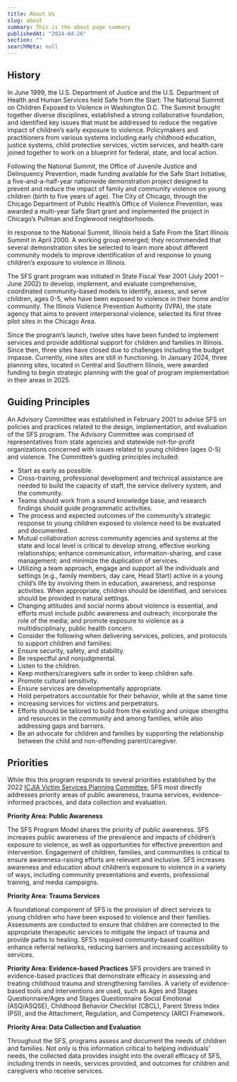 ```yaml
---
title: About Us
slug: about
summary: This is the about page summary
publishedAt: "2024-04-26"
section: ""
searchMeta: null
---
```


## History

In June 1999, the U.S. Department of Justice and the U.S. Department of Health and Human Services held Safe from the Start: The National Summit on Children Exposed to Violence in Washington D.C. The Summit brought together diverse disciplines, established a strong collaborative foundation, and identified key issues that must be addressed to reduce the negative impact of children’s early exposure to violence. Policymakers and practitioners from various systems including early childhood education, justice systems, child protective services, victim services, and health care joined together to work on a blueprint for federal, state, and local action.

Following the National Summit, the Office of Juvenile Justice and Delinquency Prevention, made funding available for the Safe Start Initiative, a five-and-a-half-year nationwide demonstration project designed to prevent and reduce the impact of family and community violence on young children (birth to five years of age). The City of Chicago, through the Chicago Department of Public Health’s Office of Violence Prevention, was awarded a multi-year Safe Start grant and implemented the project in Chicago’s Pullman and Englewood neighborhoods.

In response to the National Summit, Illinois held a Safe From the Start Illinois Summit in April 2000. A working group emerged; they recommended that several demonstration sites be selected to learn more about different community models to improve identification of and response to young children’s exposure to violence in Illinois.

The SFS grant program was initiated in State Fiscal Year 2001 (July 2001 – June 2002) to develop, implement, and evaluate comprehensive, coordinated community-based models to identify, assess, and serve children, ages 0-5, who have been exposed to violence in their home and/or community. The Illinois Violence Prevention Authority (IVPA), the state agency that aims to prevent interpersonal violence, selected its first three pilot sites in the Chicago Area.

Since the program’s launch, twelve sites have been funded to implement services and provide additional support for children and families in Illinois. Since then, three sites have closed due to challenges including the budget impasse. Currently, nine sites are still in functioning. In January 2024, three planning sites, located in Central and Southern Illinois, were awarded funding to begin strategic planning with the goal of program implementation in their areas in 2025.

## Guiding Principles

An Advisory Committee was established in February 2001 to advise SFS on policies and practices related to the design, implementation, and evaluation of the SFS program. The Advisory Committee was comprised of representatives from state agencies and statewide not-for-profit organizations concerned with issues related to young children (ages 0-5) and violence. The Committee’s guiding principles included:

- Start as early as possible.
- Cross-training, professional development and technical assistance are needed to build the capacity of staff, the service delivery system, and the community.
- Teams should work from a sound knowledge base, and research findings should guide programmatic activities.
- The process and expected outcomes of the community’s strategic response to young children exposed to violence need to be evaluated and documented.
- Mutual collaboration across community agencies and systems at the state and local level is critical to develop strong, effective working relationships; enhance communication, information-sharing, and case management; and minimize the duplication of services.
- Utilizing a team approach, engage and support all the individuals and settings (e.g., family members, day care, Head Start) active in a young child’s life by involving them in education, awareness, and response activities. When appropriate, children should be identified, and services should be provided in natural settings.
- Changing attitudes and social norms about violence is essential, and efforts must include public awareness and outreach; incorporate the role of the media; and promote exposure to violence as a multidisciplinary, public health concern.
- Consider the following when delivering services, policies, and protocols to support children and families:
- Ensure security, safety, and stability.
- Be respectful and nonjudgmental.
- Listen to the children.
- Keep mothers/caregivers safe in order to keep children safe.
- Promote cultural sensitivity.
- Ensure services are developmentally appropriate.
- Hold perpetrators accountable for their behavior, while at the same time
- increasing services for victims and perpetrators.
- Efforts should be tailored to build from the existing and unique strengths and resources in the community and among families, while also addressing gaps and barriers.
- Be an advocate for children and families by supporting the relationship between the child and non-offending parent/caregiver.

## Priorities

While this this program responds to several priorities established by the 2022 [ICJIA Victim Services Planning Committee](https://icjia.illinois.gov/researchhub/articles/2022-victim-service-planning-research-report/), SFS most directly addresses priority areas of public awareness, trauma services, evidence-informed practices, and data collection and evaluation.

**Priority Area: Public Awareness**

The SFS Program Model shares the priority of public awareness. SFS increases public awareness of the prevalence and impacts of children’s exposure to violence, as well as opportunities for effective prevention and intervention. Engagement of children, families, and communities is critical to ensure awareness-raising efforts are relevant and inclusive. SFS increases awareness and education about children’s exposure to violence in a variety of ways, including community presentations and events, professional training, and media campaigns.

**Priority Area: Trauma Services**

A foundational component of SFS is the provision of direct services to young children who have been exposed to violence and their families. Assessments are conducted to ensure that children are connected to the appropriate therapeutic services to mitigate the impact of trauma and provide paths to healing. SFS’s required community-based coalition enhance referral networks, reducing barriers and increasing accessibility to services.

**Priority Area: Evidence-based Practices**
SFS providers are trained in evidence-based practices that demonstrate efficacy in assessing and treating childhood trauma and strengthening families. A variety of evidence-based tools and interventions are used, such as Ages and Stages Questionnaire/Ages and Stages Questionnaire Social Emotional (ASQ/ASQSE), Childhood Behavior Checklist (CBCL), Parent Stress Index (PSI), and the Attachment, Regulation, and Competency (ARC) Framework.

**Priority Area: Data Collection and Evaluation**

Throughout the SFS, programs assess and document the needs of children and families. Not only is this information critical to helping individuals’ needs, the collected data provides insight into the overall efficacy of SFS, including trends in needs, services provided, and outcomes for children and caregivers who receive services.
